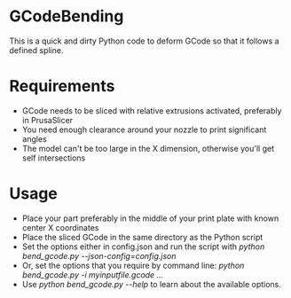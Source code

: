 # GCodeBending
 This is a quick and dirty Python code to deform GCode so that it follows a defined spline.
# Requirements
- GCode needs to be sliced with relative extrusions activated, preferably in PrusaSlicer
- You need enough clearance around your nozzle to print significant angles
- The model can't be too large in the X dimension, otherwise you'll get self intersections
# Usage
- Place your part preferably in the middle of your print plate with known center X coordinates
- Place the sliced GCode in the same directory as the Python script
- Set the options either in config.json and run the script with *python bend_gcode.py --json-config=config.json*
- Or, set the options that you require by command line: *python bend_gcode.py -i myinputfile.gcode ...*
- Use *python bend_gcode.py --help* to learn about the available options.